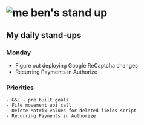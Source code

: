 # ![me](https://avatars2.githubusercontent.com/u/5232044?s=50&v=4) ben's stand up

## My daily stand-ups

### Monday
  
   - Figure out deploying Google ReCaptcha changes
   - Recurring Payments in Authorize
    
### Priorities 
   
    - G&L - pre built goals
    - File movement api call
    - Delete Matrix values for deleted fields script
    - Recurring Payments in Authorize
